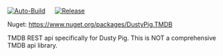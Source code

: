 [![Auto-Build](https://github.com/dustypigtv/DustyPig.TMDB/actions/workflows/auto_build.yml/badge.svg)](https://github.com/dustypigtv/DustyPig.TMDB/actions/workflows/auto_build.yml) &emsp; [![Release](https://github.com/dustypigtv/DustyPig.TMDB/actions/workflows/release.yml/badge.svg)](https://github.com/dustypigtv/DustyPig.TMDB/actions/workflows/release.yml)


Nuget: https://www.nuget.org/packages/DustyPig.TMDB

TMDB REST api specifically for Dusty Pig. This is NOT a comprehensive TMDB api library.
